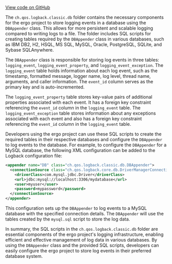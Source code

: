 [View code on GitHub](https://github.com/ergoplatform/ergo/.autodoc/docs/json/target/streams/_global/assemblyOption/_global/streams/assembly/be87565ddd85d035e94efded1d2215a1931d3cae_7c4f3c474fb2c041d8028740440937705ebb473a_da39a3ee5e6b4b0d3255bfef95601890afd80709/ch/qos/logback/classic/db)

The `ch.qos.logback.classic.db` folder contains the necessary components for the ergo project to store logging events in a database using the `DBAppender` class. This allows for more persistent and scalable logging compared to writing logs to a file. The folder includes SQL scripts for creating tables required by the `DBAppender` class in various databases, such as IBM DB2, H2, HSQL, MS SQL, MySQL, Oracle, PostgreSQL, SQLite, and Sybase SQLAnywhere.

The `DBAppender` class is responsible for storing log events in three tables: `logging_event`, `logging_event_property`, and `logging_event_exception`. The `logging_event` table holds information about each log event, such as the timestamp, formatted message, logger name, log level, thread name, arguments, and caller information. The `event_id` column serves as the primary key and is auto-incremented.

The `logging_event_property` table stores key-value pairs of additional properties associated with each event. It has a foreign key constraint referencing the `event_id` column in the `logging_event` table. The `logging_event_exception` table stores information about any exceptions associated with each event and also has a foreign key constraint referencing the `event_id` column in the `logging_event` table.

Developers using the ergo project can use these SQL scripts to create the required tables in their respective databases and configure the `DBAppender` to log events to the database. For example, to configure the `DBAppender` for a MySQL database, the following XML configuration can be added to the Logback configuration file:

```xml
<appender name="DB" class="ch.qos.logback.classic.db.DBAppender">
  <connectionSource class="ch.qos.logback.core.db.DriverManagerConnectionSource">
    <driverClass>com.mysql.jdbc.Driver</driverClass>
    <url>jdbc:mysql://localhost:3306/mydatabase</url>
    <user>myuser</user>
    <password>mypassword</password>
  </connectionSource>
</appender>
```

This configuration sets up the `DBAppender` to log events to a MySQL database with the specified connection details. The `DBAppender` will use the tables created by the `mysql.sql` script to store the log data.

In summary, the SQL scripts in the `ch.qos.logback.classic.db` folder are essential components of the ergo project's logging infrastructure, enabling efficient and effective management of log data in various databases. By using the `DBAppender` class and the provided SQL scripts, developers can easily configure the ergo project to store log events in their preferred database system.
